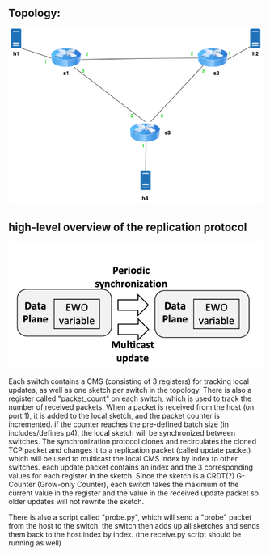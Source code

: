 ## Topology:
![topology](./topo.png)
## high-level overview of the replication protocol
![sync-proto](./ewo-proto.png)


Each switch contains a CMS (consisting of 3 registers) for tracking local updates, as well as one sketch per switch in the topology.
There is also a register called "packet_count" on each switch, which is used to track the number of received packets.
When a packet is received from the host (on port 1), it is added to the local sketch, and the packet counter is incremented. if the counter reaches the pre-defined batch size (in includes/defines.p4), the local sketch will be synchronized between switches.
The synchronization protocol clones and recirculates the cloned TCP packet and changes it to a replication packet (called update packet) which will be used to multicast the local CMS index by index to other switches.
each update packet contains an index and the 3 corresponding values for each register in the sketch.
Since the sketch is a CRDT(?) G-Counter (Grow-only Counter), each switch takes the maximum of the current value in the register and the value in the received update packet so older updates will not rewrite the sketch.




There is also a script called "probe.py", which will send a "probe" packet from the host to the switch. the switch then adds up all sketches and sends them back to the host index by index. (the receive.py script should be running as well)

